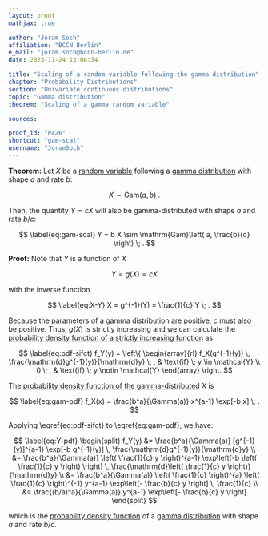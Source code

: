 ```yaml
---
layout: proof
mathjax: true

author: "Joram Soch"
affiliation: "BCCN Berlin"
e_mail: "joram.soch@bccn-berlin.de"
date: 2023-11-24 13:08:34

title: "Scaling of a random variable following the gamma distribution"
chapter: "Probability Distributions"
section: "Univariate continuous distributions"
topic: "Gamma distribution"
theorem: "Scaling of a gamma random variable"

sources:

proof_id: "P426"
shortcut: "gam-scal"
username: "JoramSoch"
---
```



**Theorem:** Let $X$ be a [random variable](/D/rvar) following a [gamma distribution](/D/gam) with shape $a$ and rate $b$:

$$ \label{eq:gam}
X \sim \mathrm{Gam}(a,b) \; .
$$

Then, the quantity $Y = c X$ will also be gamma-distributed with shape $a$ and rate $b/c$:

$$ \label{eq:gam-scal}
Y = b X \sim \mathrm{Gam}\left( a, \frac{b}{c} \right) \; .
$$


**Proof:**  Note that $Y$ is a function of $X$

$$ \label{eq:Y-X}
Y = g(X) = c X
$$

with the inverse function

$$ \label{eq:X-Y}
X = g^{-1}(Y) = \frac{1}{c} Y \; .
$$

Because the parameters of a gamma distribution [are positive](/D/gam), $c$ must also be positive. Thus, $g(X)$ is strictly increasing and we can calculate the [probability density function of a strictly increasing function](/P/pdf-sifct) as

$$ \label{eq:pdf-sifct}
f_Y(y) = \left\{
\begin{array}{rl}
f_X(g^{-1}(y)) \, \frac{\mathrm{d}g^{-1}(y)}{\mathrm{d}y} \; , & \text{if} \; y \in \mathcal{Y} \\
0 \; , & \text{if} \; y \notin \mathcal{Y}
\end{array}
\right.
$$

The [probability density function of the gamma-distributed](/P/gam-pdf) $X$ is

$$ \label{eq:gam-pdf}
f_X(x) = \frac{b^a}{\Gamma(a)} x^{a-1} \exp[-b x] \; .
$$

Applying \eqref{eq:pdf-sifct} to \eqref{eq:gam-pdf}, we have:

$$ \label{eq:Y-pdf}
\begin{split}
f_Y(y) &= \frac{b^a}{\Gamma(a)} [g^{-1}(y)]^{a-1} \exp[-b g^{-1}(y)] \, \frac{\mathrm{d}g^{-1}(y)}{\mathrm{d}y} \\
&= \frac{b^a}{\Gamma(a)} \left( \frac{1}{c} y \right)^{a-1} \exp\left[-b \left( \frac{1}{c} y \right) \right] \, \frac{\mathrm{d}\left( \frac{1}{c} y \right)}{\mathrm{d}y} \\
&= \frac{b^a}{\Gamma(a)} \left( \frac{1}{c} \right)^{a} \left( \frac{1}{c} \right)^{-1} y^{a-1} \exp\left[- \frac{b}{c} y \right] \, \frac{1}{c} \\
&= \frac{(b/a)^a}{\Gamma(a)} y^{a-1} \exp\left[- \frac{b}{c} y \right]
\end{split}
$$

which is the [probability density function](/D/pdf) of a [gamma distribution](/D/gam) with shape $a$ and rate $b/c$.